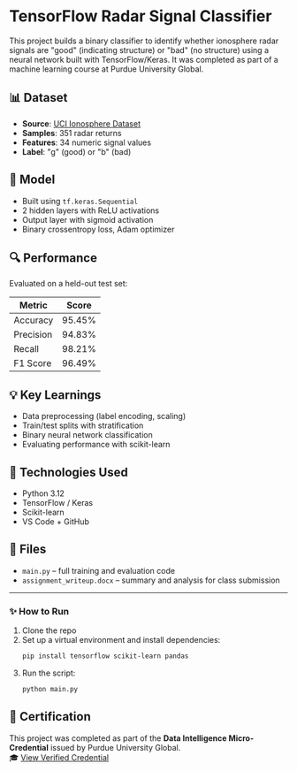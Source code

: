 # TensorFlow Radar Signal Classifier

This project builds a binary classifier to identify whether ionosphere radar signals are "good" (indicating structure) or "bad" (no structure) using a neural network built with TensorFlow/Keras. It was completed as part of a machine learning course at Purdue University Global.

## 📊 Dataset
- **Source**: [UCI Ionosphere Dataset](https://archive.ics.uci.edu/ml/datasets/Ionosphere)
- **Samples**: 351 radar returns
- **Features**: 34 numeric signal values
- **Label**: "g" (good) or "b" (bad)

## 🧠 Model
- Built using `tf.keras.Sequential`
- 2 hidden layers with ReLU activations
- Output layer with sigmoid activation
- Binary crossentropy loss, Adam optimizer

## 🔍 Performance
Evaluated on a held-out test set:

| Metric      | Score     |
|-------------|-----------|
| Accuracy    | 95.45%    |
| Precision   | 94.83%    |
| Recall      | 98.21%    |
| F1 Score    | 96.49%    |

## 💡 Key Learnings
- Data preprocessing (label encoding, scaling)
- Train/test splits with stratification
- Binary neural network classification
- Evaluating performance with scikit-learn

## 🔗 Technologies Used
- Python 3.12
- TensorFlow / Keras
- Scikit-learn
- VS Code + GitHub

## 📁 Files
- `main.py` – full training and evaluation code
- `assignment_writeup.docx` – summary and analysis for class submission

---

### ✨ How to Run
1. Clone the repo
2. Set up a virtual environment and install dependencies:
   ```bash
   pip install tensorflow scikit-learn pandas
   ```
3. Run the script:
   ```bash
   python main.py
   ```
## 🔖 Certification

This project was completed as part of the **Data Intelligence Micro-Credential** issued by Purdue University Global.  
🎓 [View Verified Credential](https://api.badgr.io/public/assertions/SoeCYMQwQtyYtAMRCpvmbQ?identity_email=ck106194%40hotmail.com)

